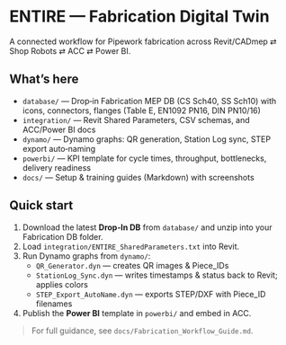 
# ENTIRE — Fabrication Digital Twin

A connected workflow for Pipework fabrication across Revit/CADmep ⇄ Shop Robots ⇄ ACC ⇄ Power BI.

## What’s here
- `database/` — Drop‑in Fabrication MEP DB (CS Sch40, SS Sch10) with icons, connectors, flanges (Table E, EN1092 PN16, DIN PN10/16)
- `integration/` — Revit Shared Parameters, CSV schemas, and ACC/Power BI docs
- `dynamo/` — Dynamo graphs: QR generation, Station Log sync, STEP export auto‑naming
- `powerbi/` — KPI template for cycle times, throughput, bottlenecks, delivery readiness
- `docs/` — Setup & training guides (Markdown) with screenshots

## Quick start
1. Download the latest **Drop‑In DB** from `database/` and unzip into your Fabrication DB folder.
2. Load `integration/ENTIRE_SharedParameters.txt` into Revit.
3. Run Dynamo graphs from `dynamo/`:
   - `QR_Generator.dyn` — creates QR images & Piece_IDs
   - `StationLog_Sync.dyn` — writes timestamps & status back to Revit; applies colors
   - `STEP_Export_AutoName.dyn` — exports STEP/DXF with Piece_ID filenames
4. Publish the **Power BI** template in `powerbi/` and embed in ACC.

> For full guidance, see `docs/Fabrication_Workflow_Guide.md`.
